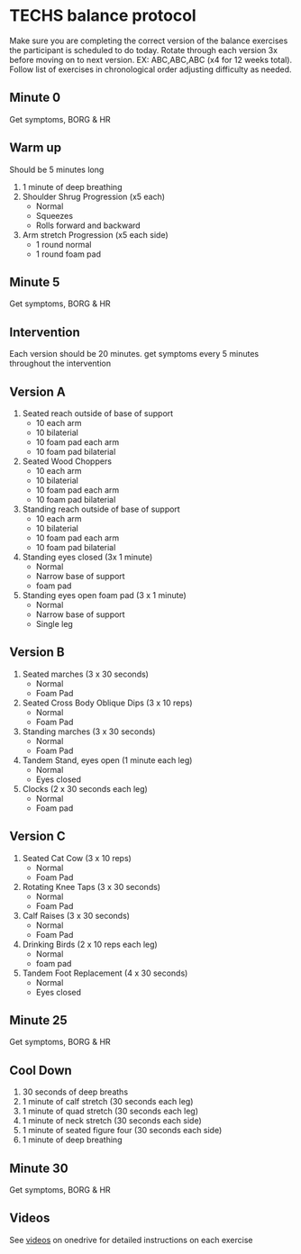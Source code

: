 # TECHS balance protocol
Make sure you are completing the correct version of the balance exercises the participant is scheduled to do today. Rotate through each version 3x before moving on to next version. EX: ABC,ABC,ABC (x4 for 12 weeks total). Follow list of exercises in chronological order adjusting difficulty as needed.
## Minute 0
Get symptoms, BORG & HR
## Warm up
Should be 5 minutes long
1. 1 minute of deep breathing
2. Shoulder Shrug Progression (x5 each)
   - Normal
   - Squeezes
   - Rolls forward and backward
3. Arm stretch Progression (x5 each side)
   - 1 round normal
   - 1 round foam pad
## Minute 5
Get symptoms, BORG & HR
## Intervention
Each version should be 20 minutes. get symptoms every 5 minutes throughout the intervention
## Version A
1. Seated reach outside of base of support
    -  10 each arm
    -  10 bilaterial
    -  10 foam pad each arm
    -  10 foam pad bilaterial
2. Seated Wood Choppers
    -  10 each arm
    -  10 bilaterial
    -  10 foam pad each arm
    -  10 foam pad bilaterial
3. Standing reach outside of base of support
    -  10 each arm
    -  10 bilaterial
    -  10 foam pad each arm
    -  10 foam pad bilaterial
4. Standing eyes closed (3x 1 minute)
    -  Normal
    -  Narrow base of support
    -  foam pad
5. Standing eyes open foam pad (3 x 1 minute)
    -  Normal
    -  Narrow base of support
    -  Single leg
## Version B
1. Seated marches (3 x 30 seconds)
    -  Normal
    -  Foam Pad
2. Seated Cross Body Oblique Dips (3 x 10 reps)
    -  Normal
    -  Foam Pad
3. Standing marches (3 x 30 seconds)
    -  Normal
    -  Foam Pad
4. Tandem Stand, eyes open (1 minute each leg)
    -  Normal
    -  Eyes closed
5. Clocks (2 x 30 seconds each leg)
    -  Normal
    -  Foam pad
## Version C
1. Seated Cat Cow (3 x 10 reps)
    -  Normal
    -  Foam Pad
2. Rotating Knee Taps (3 x 30 seconds)
    -  Normal
    -  Foam Pad
3. Calf Raises (3 x 30 seconds)
    -  Normal
    -  Foam Pad
4. Drinking Birds (2 x 10 reps each leg)
    -  Normal
    -  foam pad
5. Tandem Foot Replacement (4 x 30 seconds)
    -  Normal
    -  Eyes closed
## Minute 25
Get symptoms, BORG & HR
## Cool Down
1. 30 seconds of deep breaths
2. 1 minute of calf stretch (30 seconds each leg)
3. 1 minute of quad stretch (30 seconds each leg)
4. 1 minute of neck stretch (30 seconds each side)
5. 1 minute of seated figure four (30 seconds each side)
6. 1 minute of deep breathing
## Minute 30
Get symptoms, BORG & HR
## Videos
See [videos](https://northeastern.sharepoint.com/:f:/r/sites/CNElab/Shared%20Documents/General/Projects/TECHS/Interventions/Intervention%20Exercise%20Videos?csf=1&web=1&e=6uEm0m) on onedrive for detailed instructions on each exercise
